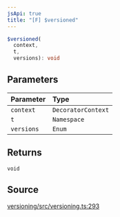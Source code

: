 ```yaml
---
jsApi: true
title: "[F] $versioned"
---
```


```ts
$versioned(
  context,
  t,
  versions): void
```

## Parameters

| Parameter  | Type               |
| :--------- | :----------------- |
| `context`  | `DecoratorContext` |
| `t`        | `Namespace`        |
| `versions` | `Enum`             |

## Returns

`void`

## Source

[versioning/src/versioning.ts:293](https://github.com/markcowl/cadl/blob/1a6d2b70/packages/versioning/src/versioning.ts#L293)
